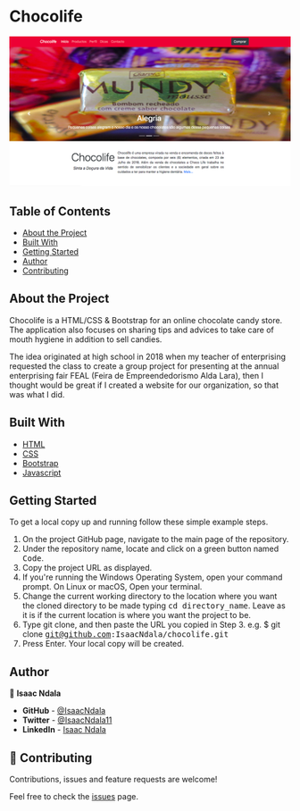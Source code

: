 # Chocolife
![](/img/Project%20Image.png)

## Table of Contents
* [About the Project](https://github.com/IsaacNdala/chocolife#about-the-project)
* [Built With](https://github.com/IsaacNdala/chocolife#built-with)
* [Getting Started](https://github.com/IsaacNdala/chocolife#getting-started)
* [Author](https://github.com/IsaacNdala/chocolife#author)
* [Contributing](https://github.com/IsaacNdala/chocolife#&#129309;%20contributing)

## About the Project
Chocolife is a HTML/CSS & Bootstrap for an online chocolate candy store. The application also focuses on sharing tips and advices to take care of mouth hygiene in addition to sell candies.

The idea originated at high school in 2018 when my teacher of enterprising requested the class to create a group project for presenting at the annual enterprising fair FEAL (Feira de Empreendedorismo Alda Lara), then I thought would be great if I created a website for our organization, so that was what I did.

## Built With
* [HTML](https://en.wikipedia.org/wiki/HTML)
* [CSS](https://en.wikipedia.org/wiki/CSS)
* [Bootstrap](https://getbootstrap.com/)
* [Javascript](https://en.wikipedia.org/wiki/JavaScript)

## Getting Started
To get a local copy up and running follow these simple example steps.

1. On the project GitHub page, navigate to the main page of the repository.
2. Under the repository name, locate and click on a green button named <kbd>Code</kbd>.
3. Copy the project URL as displayed.
4. If you're running the Windows Operating System, open your command prompt. On Linux or macOS, Open your terminal.
5. Change the current working directory to the location where you want the cloned directory to be made typing <kbd>cd directory_name</kbd>. Leave as it is if the current location is where you want the project to be.
6. Type git clone, and then paste the URL you copied in Step 3.
e.g. $ git clone <kbd>git@github.com:IsaacNdala/chocolife.git</kbd>
7. Press Enter. Your local copy will be created.

## Author
👤 <b>Isaac Ndala</b>

* <b>GitHub</b> - [@IsaacNdala](https://github.com/IsaacNdala)
* <b>Twitter</b> - [@IsaacNdala11](https://twitter.com/IsaacNdala11)
* <b>LinkedIn</b> - [Isaac Ndala](https://www.linkedin.com/in/isaac-ndala-78943a188)

## 🤝  Contributing

Contributions, issues and feature requests are welcome!

Feel free to check the [issues](https://github.com/IsaacNdala/chocolife/issues) page.
